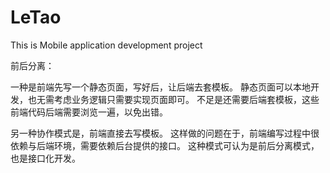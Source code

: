 # LeTao
This is  Mobile application development project


前后分离：

一种是前端先写一个静态页面，写好后，让后端去套模板。 静态页面可以本地开发，也无需考虑业务逻辑只需要实现页面即可。 不足是还需要后端套模板，这些前端代码后端需要浏览一遍，以免出错。

另一种协作模式是，前端直接去写模板。 这样做的问题在于，前端编写过程中很依赖与后端环境，需要依赖后台提供的接口。 这种模式可认为是前后分离模式，也是接口化开发。 
